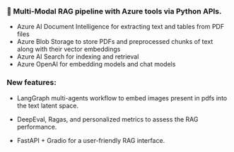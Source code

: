 ### 🤖 Multi-Modal RAG pipeline with Azure tools via Python APIs.

- Azure AI Document Intelligence for extracting text and tables from PDF files
- Azure Blob Storage to store PDFs and preprocessed chunks of text along with their vector embeddings
- Azure AI Search for indexing and retrieval
- Azure OpenAI for embedding models and chat models

### New features:

- LangGraph multi-agents workflow to embed images present in pdfs into the text latent space.

- DeepEval, Ragas, and personalized metrics to assess the RAG performance.

- FastAPI + Gradio for a user-friendly RAG interface.